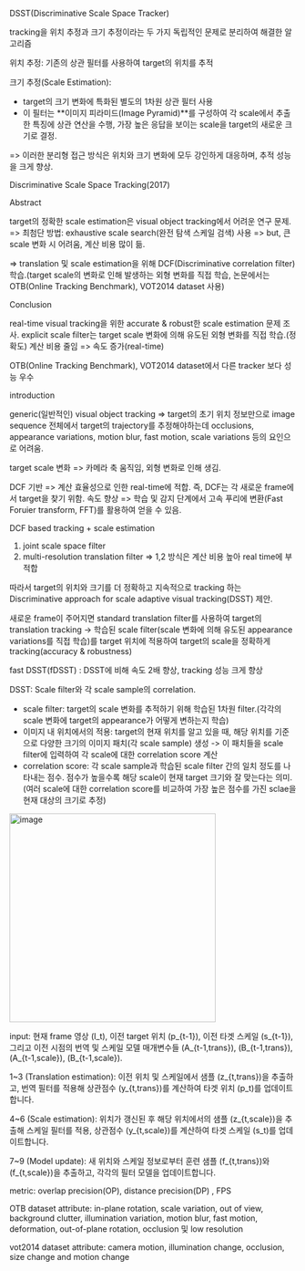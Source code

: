 DSST(Discriminative Scale Space Tracker)

tracking을 위치 추정과 크기 추정이라는 두 가지 독립적인 문제로 분리하여 해결한 알고리즘

위치 추정: 기존의 상관 필터를 사용하여 target의 위치를 추적

크기 추정(Scale Estimation): 
- target의 크기 변화에 특화된 별도의 1차원 상관 필터 사용
- 이 필터는 **이미지 피라미드(Image Pyramid)**를 구성하여 각 scale에서 추출한 특징에 상관 연산을 수행, 가장 높은 응답을 보이는 scale을 target의 새로운 크기로 결정.

=> 이러한 분리형 접근 방식은 위치와 크기 변화에 모두 강인하게 대응하며, 추적 성능을 크게 향상.



Discriminative Scale Space Tracking(2017)

Abstract

target의 정확한 scale estimation은 visual object tracking에서 어려운 연구 문제.
=> 최첨단 방법: exhaustive scale search(완전 탐색 스케일 검색) 사용
=> but, 큰 scale 변화 시 어려움, 계산 비용 많이 듦.

=> translation 및 scale estimation을 위해 DCF(Discriminative correlation filter) 학습.(target scale의 변화로 인해 발생하는 외형 변화를 직접 학습, 논문에서는 OTB(Online Tracking Benchmark), VOT2014 dataset 사용)


Conclusion

real-time visual tracking을 위한 accurate & robust한 scale estimation 문제 조사.
explicit scale filter는 target scale 변화에 의해 유도된 외형 변화를 직접 학습.(정확도)
계산 비용 줄임 => 속도 증가(real-time)

OTB(Online Tracking Benchmark), VOT2014 dataset에서 다른 tracker 보다 성능 우수


introduction

generic(일반적인) visual object tracking => target의 초기 위치 정보만으로 image sequence 전체에서 target의 trajectory를 추정해야하는데 occlusions, appearance variations, motion blur, fast motion, scale variations 등의 요인으로 어려움.

target scale 변화 => 카메라 축 움직임, 외형 변화로 인해 생김.

DCF 기반 => 계산 효율성으로 인한 real-time에 적합. 즉, DCF는 각 새로운 frame에서 target을 찾기 위함.
속도 향상 => 학습 및 감지 단계에서 고속 푸리에 변환(Fast Foruier transform, FFT)를 활용하여 얻을 수 있음.

DCF based tracking + scale estimation 
1. joint scale space filter
2. multi-resolution translation filter
=> 1,2 방식은 계산 비용 높아 real time에 부적합

따라서 target의 위치와 크기를 더 정확하고 지속적으로 tracking 하는 Discriminative approach for scale adaptive visual tracking(DSST) 제안.

새로운 frame이 주어지면 standard translation filter를 사용하여 target의 translation tracking -> 학습된 scale filter(scale 변화에 의해 유도된 appearance variations를 직접 학습)를 target 위치에 적용하여 target의 scale을 정확하게 tracking(accuracy & robustness)

fast DSST(fDSST) : DSST에 비해 속도 2배 향상, tracking 성능 크게 향상

DSST: Scale filter와 각 scale sample의 correlation.
- scale filter: target의 scale 변화를 추적하기 위해 학습된 1차원 filter.(각각의 scale 변화에 target의 appearance가 어떻게 변하는지 학습)
- 이미지 내 위치에서의 적용: target의 현재 위치를 알고 있을 때, 해당 위치를 기준으로 다양한 크기의 이미지 패치(각 scale sample) 생성 -> 이 패치들을 scale filter에 입력하여 각 scale에 대한 correlation score 계산
- correlation score: 각 scale sample과 학습된 scale filter 간의 일치 정도를 나타내는 점수. 점수가 높을수록 해당 scale이 현재 target 크기와 잘 맞는다는 의미.(여러 scale에 대한 correlation score를 비교하여 가장 높은 점수를 가진 sclae을 현재 대상의 크기로 추정)

<img width="362" height="366" alt="image" src="https://github.com/user-attachments/assets/482c8c8b-01bb-4463-a379-1e389fddd1c7" />

input: 현재 frame 영상 \(I_t\), 이전 target 위치 \(p_{t-1}\), 이전 타겟 스케일 \(s_{t-1}\), 그리고 이전 시점의 번역 및 스케일 모델 매개변수들 \(A_{t-1,trans}\), \(B_{t-1,trans}\), \(A_{t-1,scale}\), \(B_{t-1,scale}\).

1~3 (Translation estimation): 이전 위치 및 스케일에서 샘플 \(z_{t,trans}\)을 추출하고, 번역 필터를 적용해 상관점수 \(y_{t,trans}\)를 계산하여 타겟 위치 \(p_t\)를 업데이트합니다.

4~6 (Scale estimation): 위치가 갱신된 후 해당 위치에서의 샘플 \(z_{t,scale}\)을 추출해 스케일 필터를 적용, 상관점수 \(y_{t,scale}\)를 계산하여 타겟 스케일 \(s_t\)를 업데이트합니다.

7~9 (Model update): 새 위치와 스케일 정보로부터 훈련 샘플 \(f_{t,trans}\)와 \(f_{t,scale}\)을 추출하고, 각각의 필터 모델을 업데이트합니다.

metric: overlap precision(OP), distance precision(DP) , FPS

OTB dataset attribute:
in-plane rotation, scale variation, out of view, background clutter, illumination variation, motion blur, fast motion, deformation, out-of-plane rotation, occlusion 및 low resolution

vot2014 dataset attribute:
camera motion, illumination change, occlusion, size change and motion change

